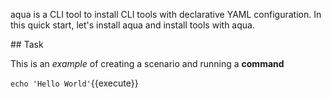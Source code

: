 aqua is a CLI tool to install CLI tools with declarative YAML configuration. In this quick start, let's install aqua and install tools with aqua.

## Task

This is an _example_ of creating a scenario and running a **command**

`echo 'Hello World'`{{execute}}
